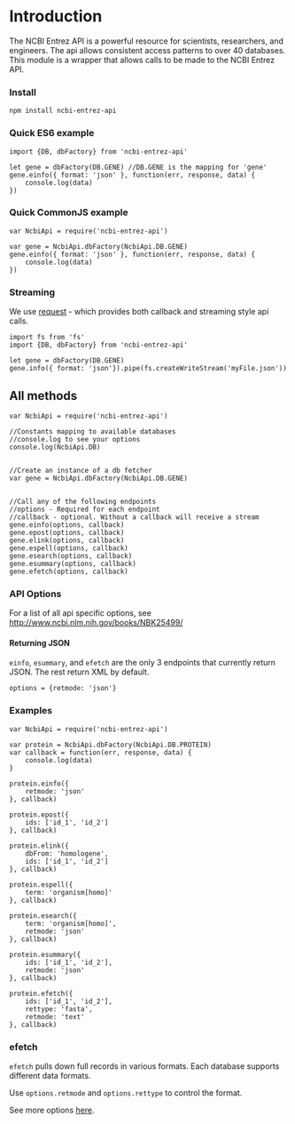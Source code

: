 
# Introduction

The NCBI Entrez API is a powerful resource for scientists, researchers, and engineers. The api allows consistent access patterns to over 40 databases. This module is a wrapper that allows calls to be made to the NCBI Entrez API.


### Install
```
npm install ncbi-entrez-api
```

### Quick ES6 example
```
import {DB, dbFactory} from 'ncbi-entrez-api'

let gene = dbFactory(DB.GENE) //DB.GENE is the mapping for 'gene'
gene.einfo({ format: 'json' }, function(err, response, data) {
	console.log(data)
})
```

### Quick CommonJS example
```
var NcbiApi = require('ncbi-entrez-api')

var gene = NcbiApi.dbFactory(NcbiApi.DB.GENE)
gene.einfo({ format: 'json' }, function(err, response, data) {
	console.log(data)
})
```

### Streaming

We use [request](https://github.com/request/request) - which provides both callback and streaming style api calls.
```
import fs from 'fs'
import {DB, dbFactory} from 'ncbi-entrez-api'

let gene = dbFactory(DB.GENE)
gene.info({ format: 'json'}).pipe(fs.createWriteStream('myFile.json'))
```

## All methods
```
var NcbiApi = require('ncbi-entrez-api')

//Constants mapping to available databases
//console.log to see your options
console.log(NcbiApi.DB)


//Create an instance of a db fetcher
var gene = NcbiApi.dbFactory(NcbiApi.DB.GENE)


//Call any of the following endpoints
//options - Required for each endpoint
//callback - optional. Without a callback will receive a stream
gene.einfo(options, callback)
gene.epost(options, callback)
gene.elink(options, callback)
gene.espell(options, callback)
gene.esearch(options, callback)
gene.esummary(options, callback)
gene.efetch(options, callback)
```

### API Options

For a list of all api specific options, see
http://www.ncbi.nlm.nih.gov/books/NBK25499/

#### Returning JSON
`einfo`, `esummary`, and `efetch` are the only 3 endpoints that currently return JSON. The rest return XML by default. 

```
options = {retmode: 'json'}
```

### Examples
```
var NcbiApi = require('ncbi-entrez-api')

var protein = NcbiApi.dbFactory(NcbiApi.DB.PROTEIN)
var callback = function(err, response, data) {
	console.log(data)
}

protein.einfo({
	retmode: 'json'
}, callback)

protein.epost({
	ids: ['id_1', 'id_2']
}, callback)

protein.elink({
	dbFrom: 'homologene',
	ids: ['id_1', 'id_2']
}, callback)

protein.espell({
	term: 'organism[homo]'
}, callback)

protein.esearch({
	term: 'organism[homo]',
	retmode: 'json'
}, callback)

protein.esummary({
	ids: ['id_1', 'id_2'],
	retmode: 'json'
}, callback)

protein.efetch({
	ids: ['id_1', 'id_2'],
	rettype: 'fasta',
	retmode: 'text'
}, callback)
```

### efetch
`efetch` pulls down full records in various formats. Each database supports different data formats.

Use `options.retmode` and `options.rettype` to control the format.

See more options [here](http://www.ncbi.nlm.nih.gov/books/NBK25499/table/chapter4.T._valid_values_of__retmode_and/?report=objectonly).
